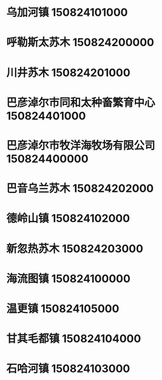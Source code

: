 # 乌加河镇 150824101000
# 呼勒斯太苏木 150824200000
# 川井苏木 150824201000
# 巴彦淖尔市同和太种畜繁育中心 150824401000
# 巴彦淖尔市牧洋海牧场有限公司 150824400000
# 巴音乌兰苏木 150824202000
# 德岭山镇 150824102000
# 新忽热苏木 150824203000
# 海流图镇 150824100000
# 温更镇 150824105000
# 甘其毛都镇 150824104000
# 石哈河镇 150824103000
